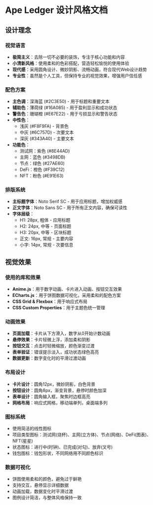 # Ape Ledger 设计风格文档

## 设计理念

### 视觉语言
- **极简主义**：去除一切不必要的装饰，专注于核心功能和内容
- **小清新风格**：使用柔和的色彩搭配，营造轻松愉悦的使用体验
- **现代感**：采用圆角设计、微妙阴影、流畅动画，符合现代Web设计趋势
- **专业性**：虽然是个人工具，但保持专业的视觉效果，增强用户信任感

### 配色方案
- **主色调**：深海蓝 (#2C3E50) - 用于标题和重要文本
- **辅助色**：薄荷绿 (#16A085) - 用于盈利显示和成功状态
- **警告色**：珊瑚橙 (#E67E22) - 用于亏损显示和警告状态
- **中性色**：
  - 浅灰 (#F8F9FA) - 背景色
  - 中灰 (#6C757D) - 次要文本
  - 深灰 (#343A40) - 主要文本
- **功能色**：
  - 测试网：紫色 (#8E44AD)
  - 主网：蓝色 (#3498DB)
  - 节点：绿色 (#27AE60)
  - DeFi：橙色 (#F39C12)
  - NFT：粉色 (#E91E63)

### 排版系统
- **主标题字体**：Noto Serif SC - 用于应用标题，增加权威感
- **正文字体**：Noto Sans SC - 用于所有正文内容，确保可读性
- **字体层级**：
  - H1: 28px, 粗体 - 应用标题
  - H2: 24px, 中等 - 页面标题
  - H3: 20px, 中等 - 区块标题
  - 正文: 16px, 常规 - 主要内容
  - 小字: 14px, 常规 - 次要信息

## 视觉效果

### 使用的库和效果
- **Anime.js**：用于数字动画、卡片进入动画、按钮交互效果
- **ECharts.js**：用于饼图数据可视化，采用柔和的配色方案
- **CSS Grid & Flexbox**：用于响应式布局
- **CSS Custom Properties**：用于主题色统一管理

### 动画效果
- **页面加载**：卡片从下方滑入，数字从0开始计数动画
- **悬停效果**：卡片轻微上浮，添加柔和阴影
- **按钮交互**：点击时轻微缩放，颜色渐变过渡
- **表单验证**：错误提示淡入，成功状态绿色高亮
- **数据更新**：数字变化时的平滑过渡动画

### 布局设计
- **卡片设计**：圆角12px，微妙阴影，白色背景
- **按钮设计**：圆角8px，渐变背景，悬停时颜色加深
- **表单设计**：圆角输入框，聚焦时边框高亮
- **网格布局**：响应式网格，移动端单列，桌面端多列

### 图标系统
- 使用简洁的线性图标
- 项目类型图标：测试网(烧杯)、主网(立方体)、节点(网络)、DeFi(图表)、NFT(星星)
- 状态图标：进行中(时钟)、已完成(对勾)、放弃(叉号)
- 钱包图标：钱包形状，不同网络用不同颜色标识

### 数据可视化
- 饼图使用柔和的颜色，避免过于鲜艳
- 支持交互，悬停显示详细数据
- 动画加载，数据变化时平滑过渡
- 图例设计简洁，与整体风格保持一致